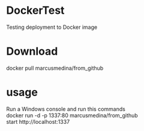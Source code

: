 # DockerTest
Testing deployment to Docker image

# Download 
docker pull marcusmedina/from_github

# usage
Run a Windows console and run this commands<br>
docker run -d -p 1337:80 marcusmedina/from_github<br>
start http://localhost:1337<br>
